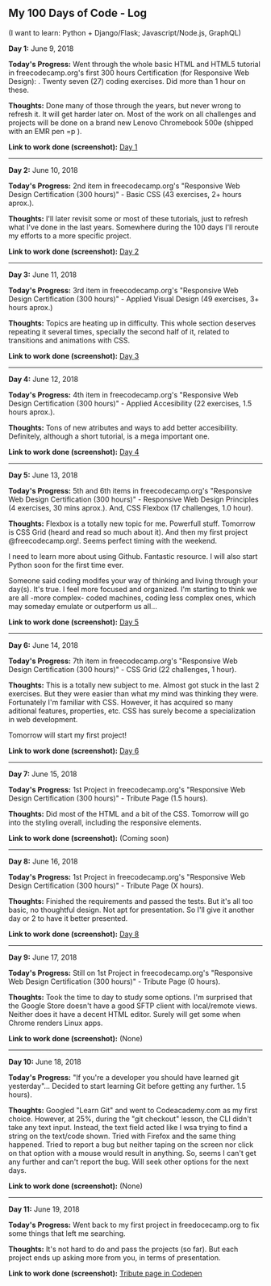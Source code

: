 ## My 100 Days of Code - Log
(I want to learn: Python + Django/Flask; Javascript/Node.js, GraphQL)
<br>

**Day 1:** June 9, 2018

**Today's Progress:** Went through the whole basic HTML and HTML5 tutorial in freecodecamp.org's first 300 hours Certification (for Responsive Web Design): . Twenty seven (27) coding exercises. Did more than 1 hour on these.

**Thoughts:** Done many of those through the years, but never wrong to refresh it. It will get harder later on. Most of the work on all challenges and projects will be done on a brand new Lenovo Chromebook 500e (shipped with an EMR pen =p ).

**Link to work done  (screenshot):** [Day 1](https://drive.google.com/file/d/1niuqQ6_6MrJPm0OxvCC1xeqHx450Y6ko/view?usp=sharing)

<hr>

**Day 2:** June 10, 2018

**Today's Progress:** 2nd item in freecodecamp.org's "Responsive Web Design Certification (300 hours)" - Basic CSS (43 exercises, 2+ hours aprox.).

**Thoughts:** I'll later revisit some or most of these tutorials, just to refresh what I've done in the last years. Somewhere during the 100 days I'll reroute my efforts to a more specific project. 

**Link to work done  (screenshot):** [Day 2](https://drive.google.com/file/d/1U5-gsCL8m1AWpVqzQDvzb0PQVOaC-Fhl/view?usp=sharing)

<hr>

**Day 3:** June 11, 2018

**Today's Progress:** 3rd item in freecodecamp.org's "Responsive Web Design Certification (300 hours)"  - Applied Visual Design (49 exercises, 3+ hours aprox.)

**Thoughts:** Topics are heating up in difficulty. This whole section deserves repeating it several times, specially the second half of it, related to transitions and animations with CSS. 

**Link to work done (screenshot):** [Day 3](https://drive.google.com/file/d/1RFwzOVsz6-8Ghm3GN8y_Sb_YG2Jz6uXU/view?usp=sharing)

<hr>

**Day 4:** June 12, 2018

**Today's Progress:** 4th item in freecodecamp.org's "Responsive Web Design Certification (300 hours)"  - Applied Accesibility (22 exercises, 1.5 hours aprox.).

**Thoughts:** Tons of new atributes and ways to add better accesibility. Definitely, although a short tutorial, is a mega important one. 

**Link to work done (screenshot):** [Day 4](https://drive.google.com/file/d/1NN45ytSe9Vv1d3KSs7shBE0kQcIgX9sW/view?usp=sharing)

<hr>

**Day 5:** June 13, 2018

**Today's Progress:** 5th and 6th items in freecodecamp.org's "Responsive Web Design Certification (300 hours)"  - Responsive Web Design Principles (4 exercises,  30 mins aprox.). And, CSS Flexbox (17 challenges, 1.0 hour).

**Thoughts:** Flexbox is a totally new topic for me. Powerfull stuff. Tomorrow is CSS Grid (heard and read so much about it). And then my first project @freecodecamp.org!. Seems perfect timing with the weekend. 

I need to learn more about using Github. Fantastic resource. I will also start Python soon for the first time ever.

Someone said coding modifes your way of thinking and living through your day(s). It's true. I feel more focused and organized. I'm starting to think we are all -more complex- coded machines, coding less complex ones, which may someday emulate or outperform us all... 

**Link to work done  (screenshot):** [Day 5](https://drive.google.com/file/d/1XJ8llOzK7KXyaku4rzqAeAKkBaEzxbFm/view?usp=sharing)

<hr>

**Day 6:** June 14, 2018

**Today's Progress:** 7th item in freecodecamp.org's "Responsive Web Design Certification (300 hours)"  - CSS Grid (22 challenges, 1 hour).

**Thoughts:** This is a totally new subject to me. Almost got stuck in the last 2 exercises. But they were easier than what my mind was thinking they were. Fortunately I'm familiar with CSS. However, it has acquired so many aditional features, properties, etc. CSS has surely become a specialization in web development.

Tomorrow will start my first project!

**Link to work done  (screenshot):** [Day 6](https://drive.google.com/file/d/10iJJsIVS9fjQMwxuqZMB8wGp2GSiGMvV/view?usp=sharing)

<hr>

**Day 7:** June 15, 2018

**Today's Progress:** 1st Project in freecodecamp.org's "Responsive Web Design Certification (300 hours)" - Tribute Page (1.5 hours).

**Thoughts:** Did most of the HTML and a bit of the CSS. Tomorrow will go into the styling overall, including the responsive elements.

**Link to work done  (screenshot):** (Coming soon)

<hr>

**Day 8:** June 16, 2018

**Today's Progress:** 1st Project in freecodecamp.org's "Responsive Web Design Certification (300 hours)" - Tribute Page (X hours).

**Thoughts:**  Finished the requirements and passed the tests. But it's all too basic, no thoughtful design. Not apt for presentation. So I'll give it another day or 2 to have it better presented. 

**Link to work done  (screenshot):** [Day 8](https://codepen.io/luiscoll55/pen/qKPJZj)

<hr>

**Day 9:** June 17, 2018

**Today's Progress:** Still on 1st Project in freecodecamp.org's "Responsive Web Design Certification (300 hours)" - Tribute Page (0 hours).

**Thoughts:**  Took the time to day to study some options. I'm surprised that the Google Store doesn't have a good SFTP client with local/remote views. Neither does it have a decent HTML editor. Surely will get some when Chrome renders Linux apps.

**Link to work done  (screenshot):** (None)

<hr>

**Day 10:** June 18, 2018

**Today's Progress:** "If you're a developer you should have learned git yesterday"... Decided to start learning Git before getting any further. 1.5 hours).

**Thoughts:**  Googled "Learn Git" and went to Codeacademy.com as my first choice. However, at 25%, during the "git checkout" lesson, the CLI didn't take any text input. Instead, the text field acted like I wsa trying to find a string on the text/code shown. Tried with Firefox and the same thing happened. Tried to report a bug but neither taping on the screen nor click on that option with a mouse would result in anything. So, seems I can't get any further and can't report the bug. Will seek other options for the next days.

**Link to work done  (screenshot):** (None)


<hr>

**Day 11:** June 19, 2018

**Today's Progress:** Went back to my first project in freedocecamp.org to fix some things that left me searching.

**Thoughts:**  It's not hard to do and pass the projects (so far). But each project ends up asking more from you, in terms of presentation.

**Link to work done  (screenshot):** [Tribute page in Codepen](https://codepen.io/luiscoll55/pen/qKPJZj)


